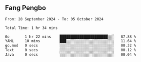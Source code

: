 ## Fang Pengbo

<!--START_SECTION:waka-->

```txt
From: 28 September 2024 - To: 05 October 2024

Total Time: 1 hr 34 mins

Go       1 hr 22 mins    ██████████████████████░░░   87.88 %
YAML     10 mins         ███░░░░░░░░░░░░░░░░░░░░░░   11.64 %
go.mod   0 secs          ░░░░░░░░░░░░░░░░░░░░░░░░░   00.32 %
Text     0 secs          ░░░░░░░░░░░░░░░░░░░░░░░░░   00.12 %
Java     0 secs          ░░░░░░░░░░░░░░░░░░░░░░░░░   00.04 %
```

<!--END_SECTION:waka-->